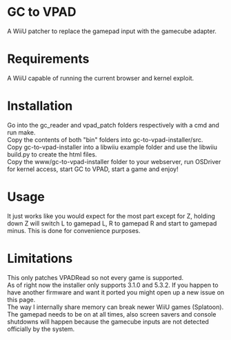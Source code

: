 # GC to VPAD
A WiiU patcher to replace the gamepad input with the gamecube adapter.

# Requirements
A WiiU capable of running the current browser and kernel exploit.  

# Installation
Go into the gc_reader and vpad_patch folders respectively with a cmd and run make.  
Copy the contents of both "bin" folders into gc-to-vpad-installer/src.  
Copy gc-to-vpad-installer into a libwiiu example folder and use the libwiiu build.py to create the html files.  
Copy the www/gc-to-vpad-installer folder to your webserver, run OSDriver for kernel access, start GC to VPAD, start a game and enjoy!  

# Usage
It just works like you would expect for the most part except for Z, holding down Z will switch L to gamepad L, R to gamepad R and start to gamepad minus. This is done for convenience purposes.

# Limitations
This only patches VPADRead so not every game is supported.  
As of right now the installer only supports 3.1.0 and 5.3.2. If you happen to have another firmware and want it ported you might open up a new issue on this page.  
The way I internally share memory can break newer WiiU games (Splatoon).  
The gamepad needs to be on at all times, also screen savers and console shutdowns will happen because the gamecube inputs are not detected officially by the system.

